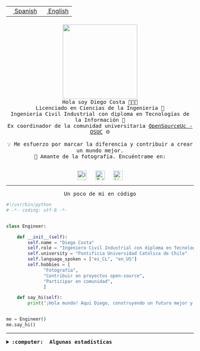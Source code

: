 <table border="0"  align="right">
 <tr><td><a href="README.md"><img src="https://upload.wikimedia.org/wikipedia/commons/thumb/8/89/Bandera_de_Espa%C3%B1a.svg/1200px-Bandera_de_Espa%C3%B1a.svg.png" height="10"> Spanish</a></td>
 <td><a href="README.en.md"><img src="https://upload.wikimedia.org/wikipedia/commons/a/a4/Flag_of_the_United_States.svg" height="10"> English</a></td></tr>
</table><br><br><br>

<p align="center">
  <img src="https://github.com/diegocostares/diegocostares/blob/main/Images/aaa2.gif?raw=true" height="200px" weight="200px">
  <br><samp>
    Hola soy Diego Costa 👨🏻‍💻<br>
    Licenciado en Ciencias de la Ingeniería 🤖<br>
    Ingeniería Civil Industrial con diploma en Tecnologías de la Información 🧠<br>
    Ex coordinador de la comunidad universitaria <a href="https://github.com/open-source-uc">OpenSourceUc - OSUC</a> 🌐<br>
  <br>
    💡 Me esfuerzo por marcar la diferencia y contribuir a crear un mundo mejor.<br>
    📸 Amante de la fotografía. Encuéntrame en: <br>
  <br></samp>
</p>

<p align="center">
   <a href="https://instagram.com/diegocosta_no" target="blank">
      <img align="center" src="https://cdn.jsdelivr.net/npm/simple-icons@3.0.1/icons/instagram.svg" alt="instagram" height="25px" width="25px" />
      &#8203;
   </a>
   &nbsp; &nbsp; &nbsp;
   <a href="https://t.me/diegocosta_no" target="blank">
      <img align="center" alt="Telegram" width="25px" src="https://icons-for-free.com/iconfiles/png/512/Telegram-1324888767380505522.png" />
      &#8203;
   </a>
   &nbsp; &nbsp; &nbsp;
   <a href="https://www.linkedin.com/in/diegocostar/" target="blank">
      <img align="center" alt="LinkedIn" width="25px" src="https://img.icons8.com/metro/452/linkedin.png" />
      &#8203;
   </a>
</p>

---

<p align="center"><front size="25"><samp>Un poco de mi en código</samp></front></p>

```python
#!/usr/bin/python
# -*- coding: utf-8 -*-


class Engineer:

    def __init__(self):
        self.name = "Diego Costa"
        self.role = "Ingeniero Civil Industrial con diploma en Tecnologías de la Información"
        self.university = "Pontificia Universidad Católica de Chile"
        self.language_spoken = ["es_CL", "en_US"]
        self.hobbies = [
              "Fotografía",
              "Contribuir en proyectos open-source",
              "Participar en comunidad",
              ]

    def say_hi(self):
        print("¡Hola mundo! Aquí Diego, construyendo un futuro mejor y cambiando el mundo.")


me = Engineer()
me.say_hi()
```

---

<details>
  <summary><b><samp>:computer: &nbsp;Algunas estadísticas</samp></b></summary>
  <br/></p>

<!--START_SECTION:waka-->
![Code Time](http://img.shields.io/badge/Code%20Time-1%2C742%20hrs%2011%20mins-blue)

📅 **Soy más productivo los Miércoles** 

```text
Lunes                    9879 commits        ██░░░░░░░░░░░░░░░░░░░░░░░   06.52 % 
Martes                   5052 commits        █░░░░░░░░░░░░░░░░░░░░░░░░   03.34 % 
Miércoles                48542 commits       ████████░░░░░░░░░░░░░░░░░   32.05 % 
Jueves                   39681 commits       ███████░░░░░░░░░░░░░░░░░░   26.20 % 
Viernes                  43167 commits       ███████░░░░░░░░░░░░░░░░░░   28.50 % 
Sábado                   4762 commits        █░░░░░░░░░░░░░░░░░░░░░░░░   03.14 % 
Domingo                  359 commits         ░░░░░░░░░░░░░░░░░░░░░░░░░   00.24 % 
```


📊 **Esta semana me dediqué a** 

```text
🐱‍💻 Proyectos: 
buk-webapp               4 hrs 49 mins       ██████████░░░░░░░░░░░░░░░   40.41 % 
stable-diffusion-webui   3 hrs 40 mins       ████████░░░░░░░░░░░░░░░░░   30.85 % 
hackathon                1 hr 50 mins        ████░░░░░░░░░░░░░░░░░░░░░   15.36 % 
a                        1 hr 9 mins         ██░░░░░░░░░░░░░░░░░░░░░░░   09.73 % 
BDD_UC                   10 mins             ░░░░░░░░░░░░░░░░░░░░░░░░░   01.41 % 
```


 Last Updated on 04/08/2024 20:41:08 UTC
<!--END_SECTION:waka-->

<p align="center"> <img src="https://github-readme-stats.vercel.app/api?username=diegocostares&show_icons=true&theme=ayu-mirage" alt="abhisheknaiidu" /></p>

</details>
